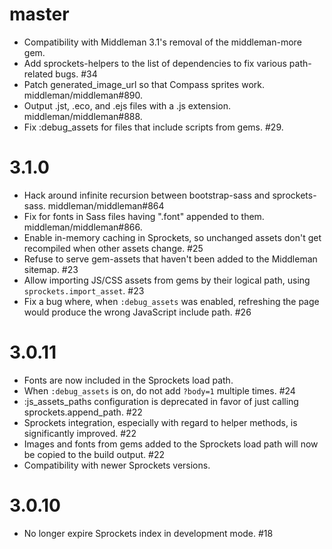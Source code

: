 master
===

* Compatibility with Middleman 3.1's removal of the middleman-more gem.
* Add sprockets-helpers to the list of dependencies to fix various path-related bugs. #34
* Patch generated_image_url so that Compass sprites work. middleman/middleman#890.
* Output .jst, .eco, and .ejs files with a .js extension. middleman/middleman#888.
* Fix :debug_assets for files that include scripts from gems. #29.

3.1.0
===

* Hack around infinite recursion between bootstrap-sass and sprockets-sass. middleman/middleman#864
* Fix for fonts in Sass files having ".font" appended to them. middleman/middleman#866.
* Enable in-memory caching in Sprockets, so unchanged assets don't get recompiled when other assets change. #25
* Refuse to serve gem-assets that haven't been added to the Middleman sitemap. #23
* Allow importing JS/CSS assets from gems by their logical path, using `sprockets.import_asset`. #23
* Fix a bug where, when `:debug_assets` was enabled, refreshing the page would produce the wrong JavaScript include path. #26

3.0.11
===

* Fonts are now included in the Sprockets load path.
* When `:debug_assets` is on, do not add `?body=1` multiple times. #24
* :js_assets_paths configuration is deprecated in favor of just calling sprockets.append_path. #22
* Sprockets integration, especially with regard to helper methods, is significantly improved. #22
* Images and fonts from gems added to the Sprockets load path will now be copied to the build output. #22 
* Compatibility with newer Sprockets versions.

3.0.10
===

* No longer expire Sprockets index in development mode. #18

